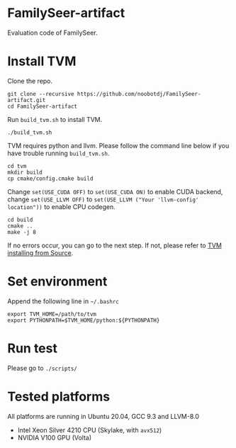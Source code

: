 # FamilySeer-artifact
Evaluation code of FamilySeer.

# Install TVM
Clone the repo.

```
git clone --recursive https://github.com/noobotdj/FamilySeer-artifact.git
cd FamilySeer-artifact
```

Run `build_tvm.sh` to install TVM.

```
./build_tvm.sh
```
TVM requires python and llvm. Please follow the command line below if you have trouble running `build_tvm.sh`.

```
cd tvm
mkdir build
cp cmake/config.cmake build
```
Change `set(USE_CUDA OFF)` to `set(USE_CUDA ON)` to enable CUDA backend, change `set(USE_LLVM OFF)` to `set(USE_LLVM ("Your 'llvm-config' location"))` to enable CPU codegen.

```
cd build
cmake ..
make -j 8
```

If no errors occur, you can go to the next step. 
If not, please refer to [TVM installing from Source](https://tvm.apache.org/docs/install/from_source.html).

# Set environment 
Append the following line in `~/.bashrc`
```
export TVM_HOME=/path/to/tvm
export PYTHONPATH=$TVM_HOME/python:${PYTHONPATH}
```
# Run test
Please go to `./scripts/`

# Tested platforms
All platforms are running in Ubuntu 20.04, GCC 9.3 and LLVM-8.0
- Intel Xeon Silver 4210 CPU (Skylake, with `avx512`)
- NVIDIA V100 GPU (Volta)

